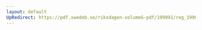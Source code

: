 ```yaml
---
layout: default
UpRedirect: https://pdf.swedeb.se/riksdagen-volumeG-pdf/199091/reg_199091/reg_199091_0537.pdf
---
```

